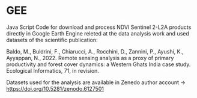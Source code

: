 # GEE
Java Script Code for download and process NDVI Sentinel 2-L2A products directly in Google Earth Engine releted at the data analysis work and used datasets of the scientific publication:

Baldo, M., Buldrini, F., Chiarucci, A., Rocchini, D., Zannini, P., Ayushi, K., Ayyappan, N., 2022. Remote sensing analysis as a proxy of primary productivity and forest cover dynamics: a Western Ghats India case study. Ecological Informatics, 71, in revision.

Datasets used for the analysis are available in Zenedo author account ->   https://doi.org/10.5281/zenodo.6127501
